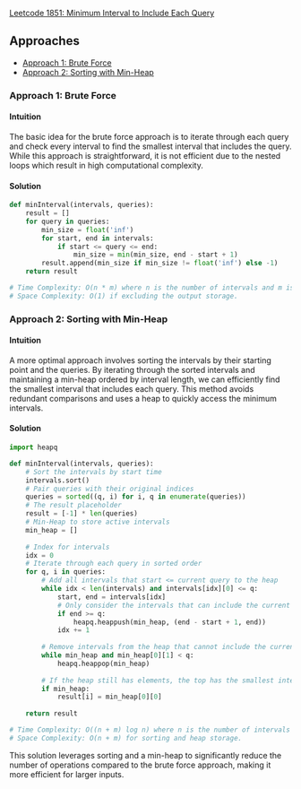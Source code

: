 [Leetcode 1851: Minimum Interval to Include Each Query](https://leetcode.com/problems/minimum-interval-to-include-each-query/)

## Approaches
- [Approach 1: Brute Force](#approach-1-brute-force)
- [Approach 2: Sorting with Min-Heap](#approach-2-sorting-with-min-heap)

### Approach 1: Brute Force

#### Intuition
The basic idea for the brute force approach is to iterate through each query and check every interval to find the smallest interval that includes the query. While this approach is straightforward, it is not efficient due to the nested loops which result in high computational complexity.

#### Solution
```python
def minInterval(intervals, queries):
    result = []
    for query in queries:
        min_size = float('inf')
        for start, end in intervals:
            if start <= query <= end:
                min_size = min(min_size, end - start + 1)
        result.append(min_size if min_size != float('inf') else -1)
    return result

# Time Complexity: O(n * m) where n is the number of intervals and m is the number of queries.
# Space Complexity: O(1) if excluding the output storage.
```

### Approach 2: Sorting with Min-Heap

#### Intuition
A more optimal approach involves sorting the intervals by their starting point and the queries. By iterating through the sorted intervals and maintaining a min-heap ordered by interval length, we can efficiently find the smallest interval that includes each query. This method avoids redundant comparisons and uses a heap to quickly access the minimum intervals.

#### Solution
```python
import heapq

def minInterval(intervals, queries):
    # Sort the intervals by start time
    intervals.sort()
    # Pair queries with their original indices
    queries = sorted((q, i) for i, q in enumerate(queries))
    # The result placeholder
    result = [-1] * len(queries)
    # Min-Heap to store active intervals
    min_heap = []
    
    # Index for intervals
    idx = 0
    # Iterate through each query in sorted order
    for q, i in queries:
        # Add all intervals that start <= current query to the heap
        while idx < len(intervals) and intervals[idx][0] <= q:
            start, end = intervals[idx]
            # Only consider the intervals that can include the current query
            if end >= q:
                heapq.heappush(min_heap, (end - start + 1, end))
            idx += 1
        
        # Remove intervals from the heap that cannot include the current query
        while min_heap and min_heap[0][1] < q:
            heapq.heappop(min_heap)
        
        # If the heap still has elements, the top has the smallest interval for the query
        if min_heap:
            result[i] = min_heap[0][0]
    
    return result

# Time Complexity: O((n + m) log n) where n is the number of intervals and m is the number of queries.
# Space Complexity: O(n + m) for sorting and heap storage.
```

This solution leverages sorting and a min-heap to significantly reduce the number of operations compared to the brute force approach, making it more efficient for larger inputs.

